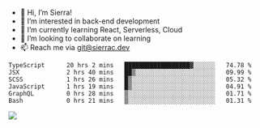 - 👋 Hi, I’m Sierra!
- 👀 I’m interested in back-end development
- 🌱 I’m currently learning React, Serverless, Cloud
- 💞️ I’m looking to collaborate on learning
- 📫 Reach me via git@sierrac.dev

<!--START_SECTION:waka-->

```text
TypeScript      20 hrs 2 mins   ██████████████████▓░░░░░░   74.78 %
JSX             2 hrs 40 mins   ██▒░░░░░░░░░░░░░░░░░░░░░░   09.99 %
SCSS            1 hrs 26 mins   █▒░░░░░░░░░░░░░░░░░░░░░░░   05.32 %
JavaScript      1 hrs 19 mins   █▒░░░░░░░░░░░░░░░░░░░░░░░   04.91 %
GraphQL         0 hrs 28 mins   ▒░░░░░░░░░░░░░░░░░░░░░░░░   01.71 %
Bash            0 hrs 21 mins   ▒░░░░░░░░░░░░░░░░░░░░░░░░   01.31 %
```

<!--END_SECTION:waka-->


![](https://hit.yhype.me/github/profile?user_id=7351311)
